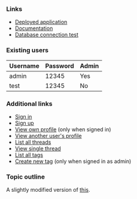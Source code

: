

### Links
- [Deployed application](http://viela.pw/)
- [Documentation](doc/Documentation.pdf)
- [Database connection test](http://viela.pw/connection)

### Existing users
| Username | Password | Admin |
|----------|----------|-------|
| admin    | 12345    | Yes   |
| test     | 12345    | No    |

### Additional links
- [Sign in](http://viela.pw/signin)
- [Sign up](http://viela.pw/signup)
- [View own profile](http://viela.pw/profile) (only when signed in)
- [View another user's profile](http://viela.pw/users/1)
- [List all threads](http://viela.pw/threads)
- [View single thread](http://viela.pw/threads/1)
- [List all tags](http://viela.pw/tags)
- [Create new tag](http://viela.pw/tags/new) (only when signed in as admin)

### Topic outline

A slightly modified version of [this](https://advancedkittenry.github.io/suunnittelu_ja_tyoymparisto/aiheet/Keskustelufoorumi.html).
